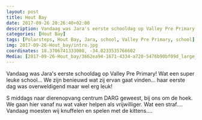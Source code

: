 ```yaml
---
layout: post
title: Hout Bay 
date: 2017-09-26 20:26:40+02:00
description: Vandaag was Jara's eerste schooldag op Valley Pre Primary! Wat een super leuke school... 
categories: [Hout Bay]
tags: [Polarsteps, Hout Bay, Jara, school, Valley Pre Primary, school]
img: 2017-09-26-Hout_bay/intro.jpg
coordinates: 18.3706741333008, -34.0233535766602
Media: [2017-09-26-Hout_bay/3662ea94-1671-4334-a720-5476b90bf09d_large_image.jpg, 2017-09-26-Hout_bay/684cb559-6b6b-4491-be2e-28f3511869db_large_image.jpg, 2017-09-26-Hout_bay/5e20d7b5-f18d-4e5f-9f88-ec42739a5a53_large_image.jpg, 2017-09-26-Hout_bay/38ac27bd-b5e6-4b1a-a6fb-f9e3b796717b_large_image.jpg, 2017-09-26-Hout_bay/1c671408-b7ba-47c7-9311-58985b3382c7_large_image.jpg, 2017-09-26-Hout_bay/6b0c77d9-b62d-40d4-9525-07e7828c893b_large_image.jpg, 2017-09-26-Hout_bay/63030bb7-beca-4df0-b546-cfe905179b26_large_image.jpg, 2017-09-26-Hout_bay/4db69ca8-b031-4f1f-b23b-ebea6a1b53fc_large_image.jpg, 2017-09-26-Hout_bay/86b70ee8-7f48-4864-955e-f693bd94792c_large_image.jpg, 2017-09-26-Hout_bay/42e5a452-0cd9-4e02-9005-bbf56fab69b2_large_image.jpg, 2017-09-26-Hout_bay/8f4c94d4-42c9-4ff7-9893-e52c55e75748_large_image.jpg]
---
```

Vandaag was Jara's eerste schooldag op Valley Pre Primary! Wat een super leuke school... We zijn benieuwd wat zij ervan gaat vinden...  haar eerste dag was overweldigend maar wel erg leuk! 

S middags naar dierenopvang centrum DARG geweest, bij ons om de hoek. We gaan hier vanaf nu wat vaker helpen als vrijwilliger. Wat een straf.... Vandaag moesten wij knuffelen en spelen met de kittens.... 
